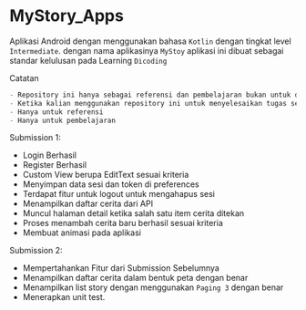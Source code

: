 # MyStory_Apps
Aplikasi Android dengan menggunakan bahasa `Kotlin` dengan tingkat level `Intermediate`. dengan nama aplikasinya `MyStoy` aplikasi ini dibuat sebagai standar kelulusan pada Learning `Dicoding`

Catatan
```ts
- Repository ini hanya sebagai referensi dan pembelajaran bukan untuk di "copas", "tiru", atau "Plagiat"
- Ketika kalian menggunakan repository ini untuk menyelesaikan tugas sebagai standar kelulusan di modul Intermeidate maka kalian akan terkena Plagiat dan kena suspand dari pihak Dicoding
- Hanya untuk referensi
- Hanya untuk pembelajaran
```

Submission 1: 
- Login Berhasil
- Register Berhasil
- Custom View berupa EditText sesuai kriteria
- Menyimpan data sesi dan token di preferences
- Terdapat fitur untuk logout untuk mengahapus sesi
- Menampilkan daftar cerita dari API
- Muncul halaman detail ketika salah satu item cerita ditekan
- Proses menambah cerita baru berhasil sesuai kriteria
- Membuat animasi pada aplikasi

Submission 2:
- Mempertahankan Fitur dari Submission Sebelumnya
- Menampilkan daftar cerita dalam bentuk peta dengan benar
- Menampilkan list story dengan menggunakan `Paging 3` dengan benar
- Menerapkan unit test.

